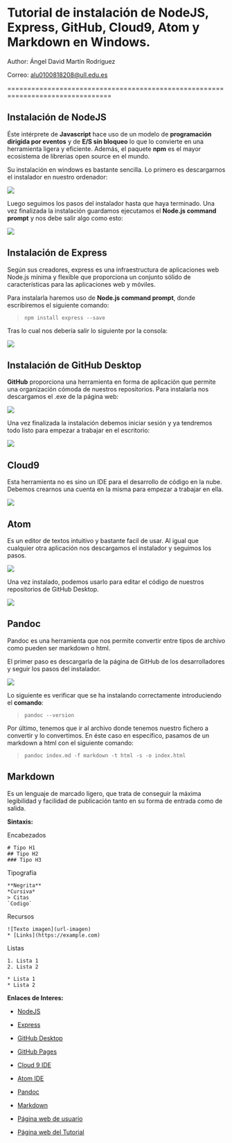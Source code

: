 Tutorial de instalación de NodeJS, Express, GitHub, Cloud9, Atom y Markdown en Windows.
=================================================================================
Author: Ángel David Martín Rodríguez

Correo: alu0100818208@ull.edu.es

================================================================================

## Instalación de NodeJS

Éste intérprete de **Javascript** hace uso de un modelo de **programación dirigida por eventos** y de **E/S sin bloqueo**
lo que lo convierte en una herramienta ligera y eficiente. Además, el paquete **npm** es el mayor ecosistema de librerias
open source en el mundo.

Su instalación en windows es bastante sencilla. Lo primero es descargarnos el instalador en nuestro ordenador:

![](images/NodeJsDownload.PNG)

Luego seguimos los pasos del instalador hasta que haya terminado. Una vez finalizada la instalación guardamos ejecutamos el
**Node.js command prompt** y nos debe salir algo como esto:

![](images/NodeJsPrompt.PNG)

## Instalación de Express

Según sus creadores, express es una infraestructura de aplicaciones web Node.js mínima y flexible que proporciona un conjunto
sólido de características para las aplicaciones web y móviles.

Para instalarla haremos uso de **Node.js command prompt**, donde escribiremos el siguiente comando:

> `npm install express --save`

Tras lo cual nos debería salir lo siguiente por la consola:

![](images/expressinstall.PNG)

## Instalación de GitHub Desktop

**GitHub** proporciona una herramienta en forma de aplicación que permite una organización cómoda de nuestros repositorios.
Para instalarla nos descargamos el .exe de la página web:

![](images/GitHubDownload.PNG)

Una vez finalizada la instalación debemos iniciar sesión y ya tendremos todo listo para empezar a trabajar en el escritorio:

![](images/GitHubDesktop.PNG)

## Cloud9

Esta herramienta no es sino un IDE para el desarrollo de código en la nube. Debemos crearnos una cuenta en la misma para
empezar a trabajar en ella.

![](images/Cloud9.PNG)

## Atom

Es un editor de textos intuitivo y bastante facil de usar. Al igual que cualquier otra aplicación nos descargamos
el instalador y seguimos los pasos.

![](images/AtomDownload.PNG)

Una vez instalado, podemos usarlo para editar el código de nuestros repositorios de GitHub Desktop.

![](images/AtomDesktop.PNG)

## Pandoc

Pandoc es una herramienta que nos permite convertir entre tipos de archivo como pueden ser markdown o html.

El primer paso es descargarla de la página de GitHub de los desarrolladores y seguir los pasos del instalador.

![](images/PandocDownload.PNG)

Lo siguiente es verificar que se ha instalando correctamente introduciendo el **comando**:

> `pandoc --version`

Por último, tenemos que ir al archivo donde tenemos nuestro fichero a convertir y lo convertimos. En éste caso en específico, pasamos de un markdown a html con el siguiente comando:

> `pandoc index.md -f markdown -t html -s -o index.html`

## Markdown

Es un lenguaje de marcado ligero, que trata de conseguir la máxima legibilidad y facilidad de publicación tanto en su
forma de entrada como de salida.

**Sintaxis:**

Encabezados
```
# Tipo H1
## Tipo H2
### Tipo H3
```
Tipografía
```
**Negrita**
*Cursiva*
> Citas
`Codigo`
```
Recursos
```
![Texto imagen](url-imagen)
* [Links](https://example.com)
```
Listas
```
1. Lista 1
2. Lista 2

* Lista 1
* Lista 2
```

**Enlaces de Interes:**

* [NodeJS](https://nodejs.org)
* [Express](http://expressjs.com)
* [GitHub Desktop](https://desktop.github.com)
* [GitHub Pages](https://pages.github.com/)
* [Cloud 9 IDE](https://c9.io)
* [Atom IDE](https://atom.io)
* [Pandoc](http://pandoc.org/)
* [Markdown](https://es.wikipedia.org/wiki/Markdown)

* [Página web de usuario](http://alu0100818208.github.io/)
* [Página web del Tutorial](http://alu0100818208.github.io/Asignaturas/PL/Tutorial/index.html)
